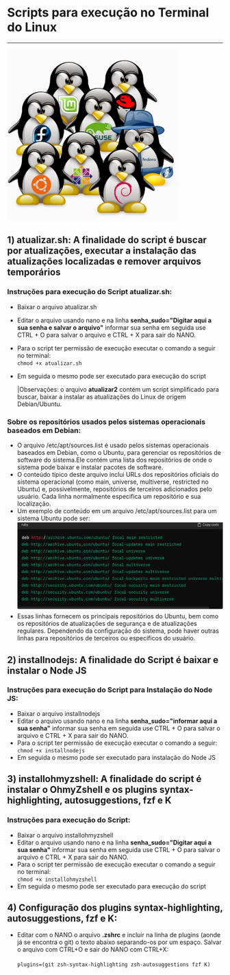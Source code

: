 # Scripts para execução no Terminal do Linux
***

<img src="imagens/linux.png" width="400px">


## **1) atualizar.sh: A finalidade do script é buscar por atualizações, executar a instalação das atualizações localizadas e remover arquivos temporários**

### Instruções para execução do Script atualizar.sh:
- Baixar o arquivo atualizar.sh
- Editar o arquivo usando nano e na linha **senha_sudo="Digitar aqui a sua senha e salvar o arquivo"** informar sua senha em seguida use CTRL + O para salvar o arquivo e CTRL + X para sair do NANO. 
- Para o script ter permissão de execução executar o comando a seguir no terminal: </br>
`chmod +x atualizar.sh`
- Em seguida o mesmo pode ser executado para execução do script

  |Observações: o arquivo **atualizar2** contém um script simplificado para buscar, baixar a instalar as atualizações do Linux de origem Debian/Ubuntu.

### Sobre os repositórios usados pelos sistemas operacionais baseados em Debian:
  -  O arquivo /etc/apt/sources.list é usado pelos sistemas operacionais baseados em Debian, como o Ubuntu, para gerenciar os repositórios de software do sistema.Ele contém uma lista dos repositórios de onde o sistema pode baixar e instalar pacotes de software.
  -  O conteúdo típico deste arquivo inclui URLs dos repositórios oficiais do sistema operacional (como main, universe, multiverse, restricted no Ubuntu) e, possivelmente, repositórios de terceiros adicionados pelo usuário. Cada linha normalmente especifica um repositório e sua localização.
  -  Um exemplo de conteúdo em um arquivo /etc/apt/sources.list para um sistema Ubuntu pode ser:</br>
     <img src="imagens/repositorios deb.png" width="600px">
  - Essas linhas fornecem os principais repositórios do Ubuntu, bem como os repositórios de atualizações de segurança e de atualizações regulares. Dependendo da configuração do sistema, pode haver outras linhas para repositórios de terceiros ou específicos do usuário.

    

## **2) installnodejs: A finalidade do Script é baixar e instalar o Node JS**

### Instruções para execução do Script para Instalação do Node JS:
- Baixar o arquivo installnodejs
- Editar o arquivo usando nano e na linha **senha_sudo="informar aqui a sua senha"** informar sua senha em seguida use CTRL + O para salvar o arquivo e CTRL + X para sair do NANO.
- Para o script ter permissão de execução executar o comando a seguir: </br> 
`chmod +x installnodejs`
- Em seguida o mesmo pode ser executado para instalação do Node JS

## **3) installohmyzshell: A finalidade do script é instalar o OhmyZshell e os plugins syntax-highlighting, autosuggestions, fzf e K**

### Instruções para execução do Script:
 - Baixar o arquivo installohmyzshell
- Editar o arquivo usando nano e na linha **senha_sudo="Digitar aqui a sua senha"** informar sua senha em seguida use CTRL + O para salvar o arquivo e CTRL + X para sair do NANO. 
- Para o script ter permissão de execução executar o comando a seguir no terminal: </br>
`chmod +x installohmyzshell`
- Em seguida o mesmo pode ser executado para execução do script

## **4) Configuração dos plugins syntax-highlighting, autosuggestions, fzf e K:**
  - Editar com o NANO o arquivo **.zshrc** e incluir na linha de plugins (aonde já se encontra o git) o texto abaixo separando-os por um espaço. Salvar o arquivo com CTRL+O e sair do NANO com CTRL+X:</br></br>
``plugins=(git zsh-syntax-highlighting zsh-autosuggestions fzf K)``
    

